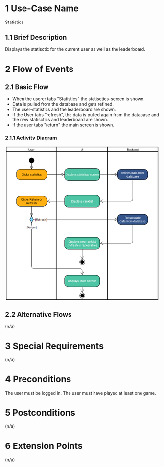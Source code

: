 # 1 Use-Case Name
Statistics

## 1.1 Brief Description
Displays the statisctic for the current user as well as the leaderboard.

# 2 Flow of Events
## 2.1 Basic Flow
- When the userer tabs "Statistics" the statisctics-screen is shown.
- Data is pulled from the database and gets refined.
- The user-statistics and the leaderboard are shown.
- If the User tabs "refresh", the data is pulled again from the database and the new statisctics and leaderboard are shown.
- If the user tabs "return" the main screen is shown.

### 2.1.1 Activity Diagram
![Challange User](./images/UC_Statistics.png)


## 2.2 Alternative Flows
(n/a)

# 3 Special Requirements
(n/a)

# 4 Preconditions
The user must be logged in.
The user must have played at least one game.

# 5 Postconditions
(n/a)
 
# 6 Extension Points
(n/a)

